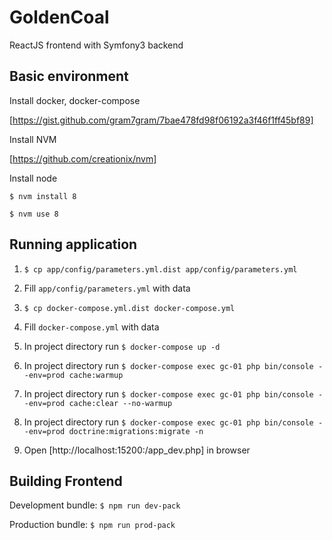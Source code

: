 # GoldenCoal
ReactJS frontend with Symfony3 backend

## Basic environment

Install docker, docker-compose

[https://gist.github.com/gram7gram/7bae478fd98f06192a3f46f1ff45bf89]

Install NVM

[https://github.com/creationix/nvm]

Install node

`$ nvm install 8`

`$ nvm use 8`

## Running application

1. `$ cp app/config/parameters.yml.dist app/config/parameters.yml`

2. Fill `app/config/parameters.yml` with data

3. `$ cp docker-compose.yml.dist docker-compose.yml`

4. Fill `docker-compose.yml` with data

5. In project directory run `$ docker-compose up -d`

6. In project directory run `$ docker-compose exec gc-01 php bin/console --env=prod cache:warmup`

7. In project directory run `$ docker-compose exec gc-01 php bin/console --env=prod cache:clear --no-warmup`

8. In project directory run `$ docker-compose exec gc-01 php bin/console --env=prod doctrine:migrations:migrate -n`

9. Open [http://localhost:15200:/app_dev.php] in browser

## Building Frontend

Development bundle: `$ npm run dev-pack`

Production bundle: `$ npm run prod-pack`
